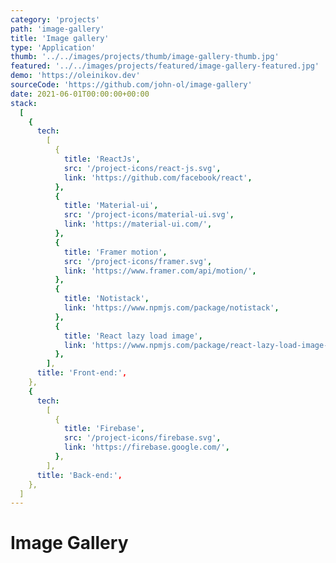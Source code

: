 ```yaml
---
category: 'projects'
path: 'image-gallery'
title: 'Image gallery'
type: 'Application'
thumb: '../../images/projects/thumb/image-gallery-thumb.jpg'
featured: '../../images/projects/featured/image-gallery-featured.jpg'
demo: 'https://oleinikov.dev'
sourceCode: 'https://github.com/john-ol/image-gallery'
date: 2021-06-01T00:00:00+00:00
stack:
  [
    {
      tech:
        [
          {
            title: 'ReactJs',
            src: '/project-icons/react-js.svg',
            link: 'https://github.com/facebook/react',
          },
          {
            title: 'Material-ui',
            src: '/project-icons/material-ui.svg',
            link: 'https://material-ui.com/',
          },
          {
            title: 'Framer motion',
            src: '/project-icons/framer.svg',
            link: 'https://www.framer.com/api/motion/',
          },
          {
            title: 'Notistack',
            link: 'https://www.npmjs.com/package/notistack',
          },
          {
            title: 'React lazy load image',
            link: 'https://www.npmjs.com/package/react-lazy-load-image-component',
          },
        ],
      title: 'Front-end:',
    },
    {
      tech:
        [
          {
            title: 'Firebase',
            src: '/project-icons/firebase.svg',
            link: 'https://firebase.google.com/',
          },
        ],
      title: 'Back-end:',
    },
  ]
---
```


# Image Gallery
